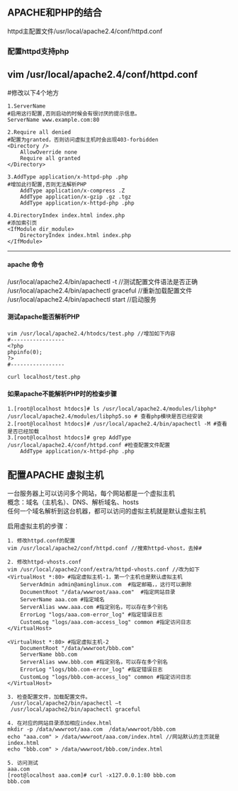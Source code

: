 ## APACHE和PHP的结合
httpd主配置文件/usr/local/apache2.4/conf/httpd.conf

### 配置httpd支持php  
vim /usr/local/apache2.4/conf/httpd.conf   
---------------------
#修改以下4个地方
```
1.ServerName  
#启用这行配置,否则启动的时候会有很讨厌的提示信息。  
ServerName www.example.com:80 

2.Require all denied   
#配置为granted，否则访问虚拟主机时会出现403-forbidden  
<Directory />
    AllowOverride none
    Require all granted
</Directory>

3.AddType application/x-httpd-php .php 
#增加此行配置,否则无法解析PHP
    AddType application/x-compress .Z
    AddType application/x-gzip .gz .tgz
    AddType application/x-httpd-php .php

4.DirectoryIndex index.html index.php
#添加索引页
<IfModule dir_module>
    DirectoryIndex index.html index.php
</IfModule>
```
---------------------

#### apache 命令
/usr/local/apache2.4/bin/apachectl -t //测试配置文件语法是否正确  
/usr/local/apache2.4/bin/apachectl graceful //重新加载配置文件   
/usr/local/apache2.4/bin/apachectl start //启动服务   

#### 测试apache能否解析PHP
```
vim /usr/local/apache2.4/htodcs/test.php //增加如下内容
#-----------------
<?php
phpinfo(0);
?>
#-----------------

curl localhost/test.php
```

#### 如果apache不能解析PHP时的检查步骤
```
1.[root@localhost htdocs]# ls /usr/local/apache2.4/modules/libphp*
/usr/local/apache2.4/modules/libphp5.so # 查看php模块是否已经安装
2.[root@localhost htdocs]# /usr/local/apache2.4/bin/apachectl -M #查看是否已经加载
3.[root@localhost htdocs]# grep AddType /usr/local/apache2.4/conf/httpd.conf #检查配置文件配置
    AddType application/x-httpd-php .php
```

## 配置APACHE 虚拟主机
一台服务器上可以访问多个网站，每个网站都是一个虚拟主机  
概念：域名（主机名）、DNS、解析域名、hosts  
任何一个域名解析到这台机器，都可以访问的虚拟主机就是默认虚拟主机  

启用虚拟主机的步骤：
```
1. 修改httpd.conf的配置 
vim /usr/local/apache2/conf/httpd.conf //搜索httpd-vhost，去掉#

2. 修改httpd-vhosts.conf
vim /usr/local/apache2/conf/extra/httpd-vhosts.conf //改为如下
<VirtualHost *:80> #指定虚拟主机-1，第一个主机也是默认虚拟主机
    ServerAdmin admin@aminglinux.com  #指定邮箱，，这行可以删除
    DocumentRoot "/data/wwwroot/aaa.com"  #指定网站目录
    ServerName aaa.com #指定域名
    ServerAlias www.aaa.com #指定别名，可以存在多个别名
    ErrorLog "logs/aaa.com-error_log" #指定错误日志
    CustomLog "logs/aaa.com-access_log" common #指定访问日志
</VirtualHost>

<VirtualHost *:80> #指定虚拟主机-2
    DocumentRoot "/data/wwwroot/bbb.com"
    ServerName bbb.com
    ServerAlias www.bbb.com #指定别名，可以存在多个别名
    ErrorLog "logs/bbb.com-error_log" #指定错误日志
    CustomLog "logs/bbb.com-access_log" common #指定访问日志
</VirtualHost>

3. 检查配置文件，加载配置文件。
 /usr/local/apache2/bin/apachectl –t
 /usr/local/apache2/bin/apachectl graceful

4. 在对应的网站目录添加相应index.html
mkdir -p /data/wwwroot/aaa.com  /data/wwwroot/bbb.com 
echo "aaa.com" > /data/wwwroot/aaa.com/index.html //网站默认的主页就是index.html   
echo "bbb.com" > /data/wwwroot/bbb.com/index.html 

5. 访问测试
aaa.com
[root@localhost aaa.com]# curl -x127.0.0.1:80 bbb.com
bbb.com
```
